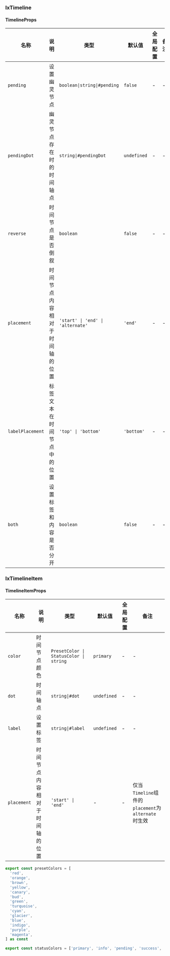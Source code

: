 
### IxTimeline

#### TimelineProps

| 名称 | 说明 | 类型  | 默认值 | 全局配置 | 备注 |
| --- | --- | --- | --- | --- | --- |
| `pending` | 设置幽灵节点 | `boolean\|string\|#pending` | `false` | - | - |
| `pendingDot` | 幽灵节点存在时的时间轴点 | `string\|#pendingDot` | `undefined` | - | - |
| `reverse` | 时间节点是否倒叙 | `boolean` | `false` | - |- |
| `placement` | 时间节点内容相对于时间轴的位置 | `'start' \| 'end' \| 'alternate'` | `'end'` | - | - |
| `labelPlacement` | 标签文本在时间节点中的位置 | `'top' \| 'bottom'` | `'bottom'` | - | - |
| `both` | 设置标签和内容是否分开 | `boolean` | `false` | - | - |

### IxTimelineItem

#### TimelineItemProps

| 名称 | 说明 | 类型  | 默认值 | 全局配置 | 备注 |
| --- | --- | --- | --- | --- | --- |
| `color` | 时间节点颜色 | `PresetColor \| StatusColor \| string` | `primary` | - |- |
| `dot` | 时间轴点 | `string\|#dot` | `undefined` | - |- |
| `label` | 设置标签 | `string\|#label` | `undefined` | - |- |
| `placement` | 时间节点内容相对于时间轴的位置 | `'start' \| 'end'` | - | - | 仅当`Timeline`组件的`placement`为 `alternate` 时生效|

``` ts
export const presetColors = [
  'red',
  'orange',
  'brown',
  'yellow',
  'canary',
  'bud',
  'green',
  'turquoise',
  'cyan',
  'glacier',
  'blue',
  'indigo',
  'purple',
  'magenta',
] as const

export const statusColors = ['primary', 'info', 'pending', 'success', 'warning', 'error'] as const

```
